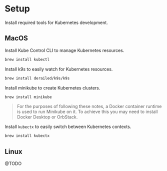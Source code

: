# Setup

Install required tools for Kubernetes development.

## MacOS

Install Kube Control CLI to manage Kubernetes resources.

```sh
brew install kubectl
```

Install k9s to easily watch for Kubernetes resources.

```sh
brew install derailed/k9s/k9s
```

Install minikube to create Kubernetes clusters.

```sh
brew install minikube
```

> For the purposes of following these notes, a Docker container runtime
> is used to run Minikube on it. To achieve this you may need to install
> Docker Desktop or OrbStack.

Install `kubectx` to easily switch between Kubernetes contexts.

```sh
brew install kubectx
```

## Linux

@TODO
